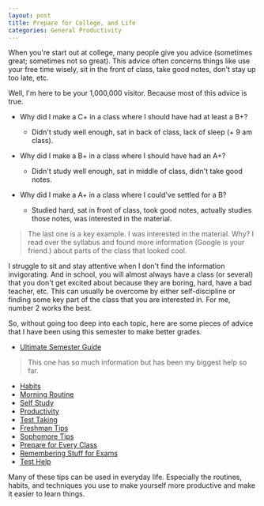 ```yaml
---
layout: post
title: Prepare for College, and Life
categories: General Productivity
---
```


When you're start out at college, many people give you advice (sometimes great; sometimes not so great). This advice often concerns things like use your free time wisely, sit in the front of class, take good notes, don't stay up too late, etc.

Well, I'm here to be your 1,000,000 visitor. Because most of this advice is true.

<!--end of excerpt-->

- Why did I make a C+ in a class where I should have had at least a B+?
    - Didn't study well enough, sat in back of class, lack of sleep (+ 9 am class).

- Why did I make a B+ in a class where I should have had an A+?
    - Didn't study well enough, sat in middle of class, didn't take good notes.

- Why did I make a A+ in a class where I could've settled for a B?
    - Studied hard, sat in front of class, took good notes, actually studies those notes, was interested in the material.

> The last one is a key example. I was interested in the material. Why? I read over the syllabus and found more information (Google is your friend.) about parts of the class that looked cool.

I struggle to sit and stay attentive when I don't find the information invigorating. And in school, you will almost always have a class (or several) that you don't get excited about because they are boring, hard, have a bad teacher, etc. This can usually be overcome by either self-discipline or finding some key part of the class that you are interested in. For me, number 2 works the best.

So, without going too deep into each topic, here are some pieces of advice that I have been using this semester to make better grades.

- [Ultimate Semester Guide](http://www.wtfprofessor.com/the-ultimate-guide-to-kicking-ass-next-semester/)

> This one has so much information but has been my biggest help so far.

- [Habits](http://collegeinfogeek.com/habitrpg-review/)
- [Morning Routine](http://collegeinfogeek.com/morning-routine/)
- [Self Study](http://collegeinfogeek.com/self-study/)
- [Productivity](http://collegeinfogeek.com/productivity-hacks/)
- [Test Taking](http://collegeinfogeek.com/revision-test-taking-tips/)
- [Freshman Tips](http://collegeinfogeek.com/42-things-i-learned-freshman-year/)
- [Sophomore Tips](http://collegeinfogeek.com/27-college-tips-i-learned-sophomore-year/)
- [Prepare for Every Class](http://www.wtfprofessor.com/brain-dump/)
- [Remembering Stuff for Exams](http://www.wtfprofessor.com/how-not-to-blank-on-exam-problems-the-practice-of-active-recall/)
- [Test Help](http://www.wtfprofessor.com/i-feel-like-i-understand-everything-until/)

Many of these tips can be used in everyday life. Especially the routines, habits, and techniques you use to make yourself more productive and make it easier to learn things.